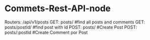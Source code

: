 # Commets-Rest-API-node

Routers: /api/v1/posts
GET: posts/ #find all posts and comments
GET: posts/postId/ #find post with id
POST: posts/ #Create Post
POST: posts/:postId #Create Comment por Post
